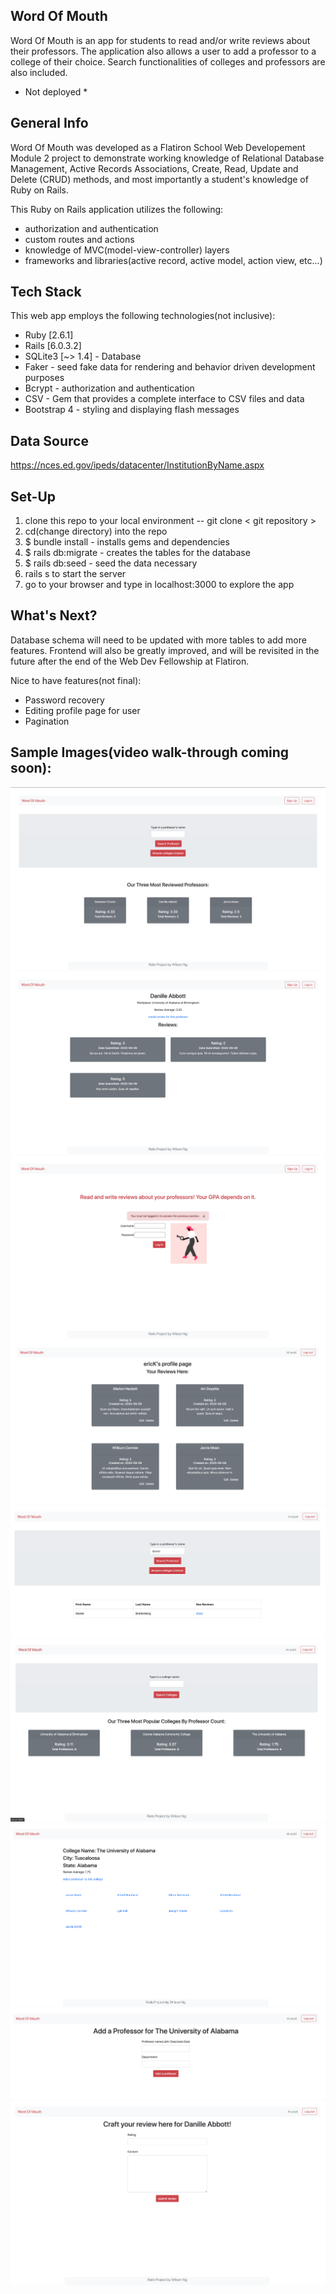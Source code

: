 ## Word Of Mouth

Word Of Mouth is an app for students to read and/or write reviews about their professors. 
The application also allows a user to add a professor to a college of their choice. Search functionalities of colleges and professors are also included. 
* Not deployed *


## General Info

Word Of Mouth was developed as a Flatiron School Web Developement Module 2 project to demonstrate working knowledge of Relational Database Management, Active Records Associations, Create, Read, Update and Delete (CRUD) methods, and most importantly a student's knowledge of Ruby on Rails. 

This Ruby on Rails application utilizes the following:
* authorization and authentication
* custom routes and actions 
* knowledge of MVC(model-view-controller) layers
* frameworks and libraries(active record, active model, action view, etc...)


## Tech Stack

This web app employs the following technologies(not inclusive):

* Ruby [2.6.1]
* Rails [6.0.3.2]
* SQLite3 [~> 1.4] - Database
* Faker - seed fake data for rendering and behavior driven development purposes
* Bcrypt - authorization and authentication
* CSV - Gem that provides a complete interface to CSV files and data
* Bootstrap 4 - styling and displaying flash messages


## Data Source

https://nces.ed.gov/ipeds/datacenter/InstitutionByName.aspx


## Set-Up

1. clone this repo to your local environment -- git clone < git repository >
2. cd(change directory) into the repo
3. $ bundle install - installs gems and dependencies
4. $ rails db:migrate - creates the tables for the database
5. $ rails db:seed - seed the data necessary
6. rails s to start the server
7. go to your browser and type in localhost:3000 to explore the app

## What's Next?

Database schema will need to be updated with more tables to add more features.
Frontend will also be greatly improved, and will be revisited in the future after the end of the Web Dev Fellowship at Flatiron.

Nice to have features(not final):
* Password recovery
* Editing profile page for user
* Pagination

## Sample Images(video walk-through coming soon):

![sample image of project](https://github.com/wilsonvetdev/word-of-mouth/blob/master/app/assets/images/Screen%20Shot%202020-10-01%20at%205.00.12%20PM.png)
![sample image of project](https://github.com/wilsonvetdev/word-of-mouth/blob/master/app/assets/images/Screen%20Shot%202020-10-01%20at%205.00.22%20PM.png)
![sample image of project](https://github.com/wilsonvetdev/word-of-mouth/blob/master/app/assets/images/Screen%20Shot%202020-10-01%20at%205.00.33%20PM.png)
![sample image of project](https://github.com/wilsonvetdev/word-of-mouth/blob/master/app/assets/images/Screen%20Shot%202020-10-01%20at%205.01.09%20PM.png)
![sample image of project](https://github.com/wilsonvetdev/word-of-mouth/blob/master/app/assets/images/Screen%20Shot%202020-10-01%20at%205.01.40%20PM.png)
![sample image of project](https://github.com/wilsonvetdev/word-of-mouth/blob/master/app/assets/images/Screen%20Shot%202020-10-01%20at%205.02.14%20PM.png)
![sample image of project](https://github.com/wilsonvetdev/word-of-mouth/blob/master/app/assets/images/Screen%20Shot%202020-10-01%20at%205.02.26%20PM.png)
![sample image of project](https://github.com/wilsonvetdev/word-of-mouth/blob/master/app/assets/images/Screen%20Shot%202020-10-01%20at%205.02.33%20PM.png)
![sample image of project](https://github.com/wilsonvetdev/word-of-mouth/blob/master/app/assets/images/Screen%20Shot%202020-10-01%20at%205.02.49%20PM.png)

